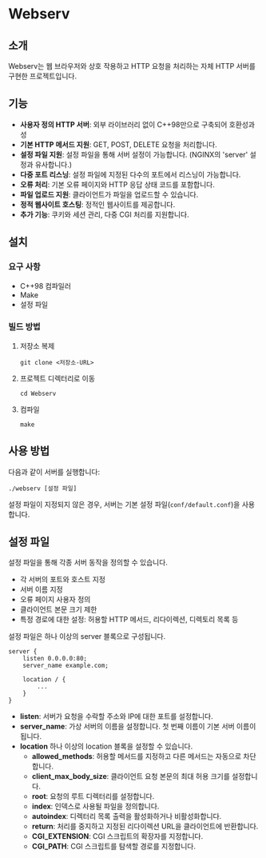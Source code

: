 # Webserv

## 소개

Webserv는 웹 브라우저와 상호 작용하고 HTTP 요청을 처리하는 자체 HTTP 서버를 구현한 프로젝트입니다.

## 기능

- **사용자 정의 HTTP 서버**: 외부 라이브러리 없이 C++98만으로 구축되어 호환성과 성
- **기본 HTTP 메서드 지원**: GET, POST, DELETE 요청을 처리합니다.
- **설정 파일 지원**: 설정 파일을 통해 서버 설정이 가능합니다. (NGINX의 'server' 설정과 유사합니다.)
- **다중 포트 리스닝**: 설정 파일에 지정된 다수의 포트에서 리스닝이 가능합니다.
- **오류 처리**: 기본 오류 페이지와 HTTP 응답 상태 코드를 포함합니다.
- **파일 업로드 지원**: 클라이언트가 파일을 업로드할 수 있습니다.
- **정적 웹사이트 호스팅**: 정적인 웹사이트를 제공합니다.
- **추가 기능**: 쿠키와 세션 관리, 다중 CGI 처리를 지원합니다.

## 설치

### 요구 사항

- C++98 컴파일러
- Make
- 설정 파일

### 빌드 방법

1. 저장소 복제
   ```
   git clone <저장소-URL>
   ```
2. 프로젝트 디렉터리로 이동
   ```
   cd Webserv
   ```
3. 컴파일
   ```
   make
   ```

## 사용 방법

다음과 같이 서버를 실행합니다:

```
./webserv [설정 파일]
```

설정 파일이 지정되지 않은 경우, 서버는 기본 설정 파일(`conf/default.conf`)을 사용합니다.

## 설정 파일

설정 파일을 통해 각종 서버 동작을 정의할 수 있습니다.

- 각 서버의 포트와 호스트 지정
- 서버 이름 지정
- 오류 페이지 사용자 정의
- 클라이언트 본문 크기 제한
- 특정 경로에 대한 설정: 허용할 HTTP 메서드, 리다이렉션, 디렉토리 목록 등

설정 파일은 하나 이상의 server 블록으로 구성됩니다.

```
server {
	listen 0.0.0.0:80;
	server_name example.com;

	location / {
		...
	}
}
```
- **listen**: 서버가 요청을 수락할 주소와 IP에 대한 포트를 설정합니다.
- **server_name**: 가상 서버의 이름을 설정합니다. 첫 번째 이름이 기본 서버 이름이 됩니다.
- **location**
  하나 이상의 location 블록을 설정할 수 있습니다.
  - **allowed_methods**: 허용할 메서드를 지정하고 다른 메서드는 자동으로 차단합니다.
  - **client_max_body_size**: 클라이언트 요청 본문의 최대 허용 크기를 설정합니다.
  - **root**: 요청의 루트 디렉터리를 설정합니다.
  - **index**: 인덱스로 사용될 파일을 정의합니다.
  - **autoindex**: 디렉터리 목록 출력을 활성화하거나 비활성화합니다.
  - **return**: 처리를 중지하고 지정된 리다이렉션 URL을 클라이언트에 반환합니다.
  - **CGI_EXTENSION**: CGI 스크립트의 확장자를 지정합니다.
  - **CGI_PATH**: CGI 스크립트를 탐색할 경로를 지정합니다.
